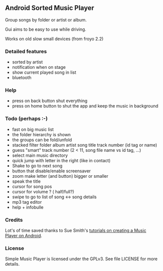 ## Android  Sorted Music Player

Group songs by folder or artist or album.

Gui aims to be easy to use while driving.

Works on old slow small devices (from froyo 2.2)

### Detailed features
- sorted by artist
- notification when on stage
- show current played song in list
- bluetooth

### Help
- press on back button shut everything
- press on home button to shut the app and keep the music in background

### Todo (perhaps :-)
- fast on big music list
- the folder hierarchy is shown
- the groups can be fold/unfold
- stacked filter
  folder
  album
  artist
  song title
  track number (id tag or name)
- guess "smart" track number (2 < 11, song file name vs id tag, ...)
- select main music directory
- quick jump with letter in the right (like in contact)
- Shake to go to next song
- button that disable/enable screensaver
- zoom make letter (and button) bigger or smaller
- speak the title
- cursor for song pos 
- cursor for volume ? ( half/full?)
- swipe to go to list of song <-> song details
- mp3 tag editor
- help + infobulle

### Credits

Lot's of time saved thanks to Sue Smith's [tutorials on creating a Music Player on Android](http://code.tutsplus.com/tutorials/create-a-music-player-on-android-project-setup--mobile-22764).

### License

Simple Music Player is licensed under the GPLv3. See file LICENSE for more details.

